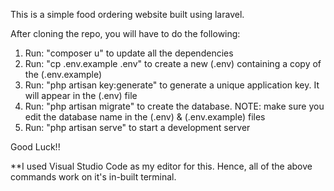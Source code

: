 This is a simple food ordering website built using laravel.

After cloning the repo, you will have to do the following:
1. Run: "composer u" to update all the dependencies
2. Run: "cp .env.example .env" to create a new (.env) containing a copy of the (.env.example)
3. Run: "php artisan key:generate" to generate a unique application key. It will appear in the (.env) file
4. Run: "php artisan migrate" to create the database. NOTE: make sure you edit the database name in the (.env) & (.env.example) files
5. Run: "php artisan serve" to start a development server

Good Luck!!

**I used Visual Studio Code as my editor for this. Hence, all of the above commands work on it's in-built terminal.
